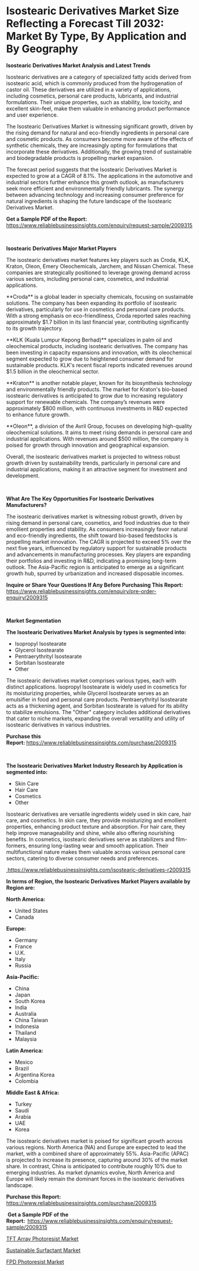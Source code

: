 <p><h1>Isostearic Derivatives Market Size Reflecting a Forecast Till 2032: Market By Type, By Application and By Geography</h1></p><p><strong>Isostearic Derivatives Market Analysis and Latest Trends</strong></p>
<p><p>Isostearic derivatives are a category of specialized fatty acids derived from isostearic acid, which is commonly produced from the hydrogenation of castor oil. These derivatives are utilized in a variety of applications, including cosmetics, personal care products, lubricants, and industrial formulations. Their unique properties, such as stability, low toxicity, and excellent skin-feel, make them valuable in enhancing product performance and user experience.</p><p>The Isostearic Derivatives Market is witnessing significant growth, driven by the rising demand for natural and eco-friendly ingredients in personal care and cosmetic products. As consumers become more aware of the effects of synthetic chemicals, they are increasingly opting for formulations that incorporate these derivatives. Additionally, the growing trend of sustainable and biodegradable products is propelling market expansion. </p><p>The forecast period suggests that the Isostearic Derivatives Market is expected to grow at a CAGR of 8.1%. The applications in the automotive and industrial sectors further enhance this growth outlook, as manufacturers seek more efficient and environmentally friendly lubricants. The synergy between advancing technology and increasing consumer preference for natural ingredients is shaping the future landscape of the Isostearic Derivatives Market.</p></p>
<p><strong>Get a Sample PDF of the Report:&nbsp;</strong> <a href="https://www.reliablebusinessinsights.com/enquiry/request-sample/2009315?utm_campaign=1106&utm_medium=2&utm_source=Github&utm_content=ia&utm_term=05022025&utm_id=isostearic-derivatives">https://www.reliablebusinessinsights.com/enquiry/request-sample/2009315</a></p>
<p>&nbsp;</p>
<p><strong>Isostearic Derivatives Major Market Players</strong></p>
<p><p>The isostearic derivatives market features key players such as Croda, KLK, Kraton, Oleon, Emery Oleochemicals, Jarchem, and Nissan Chemical. These companies are strategically positioned to leverage growing demand across various sectors, including personal care, cosmetics, and industrial applications.</p><p>**Croda** is a global leader in specialty chemicals, focusing on sustainable solutions. The company has been expanding its portfolio of isostearic derivatives, particularly for use in cosmetics and personal care products. With a strong emphasis on eco-friendliness, Croda reported sales reaching approximately $1.7 billion in its last financial year, contributing significantly to its growth trajectory.</p><p>**KLK (Kuala Lumpur Kepong Berhad)** specializes in palm oil and oleochemical products, including isostearic derivatives. The company has been investing in capacity expansions and innovation, with its oleochemical segment expected to grow due to heightened consumer demand for sustainable products. KLK's recent fiscal reports indicated revenues around $1.5 billion in the oleochemical sector.</p><p>**Kraton** is another notable player, known for its biosynthesis technology and environmentally friendly products. The market for Kraton's bio-based isostearic derivatives is anticipated to grow due to increasing regulatory support for renewable chemicals. The company’s revenues were approximately $800 million, with continuous investments in R&D expected to enhance future growth.</p><p>**Oleon**, a division of the Avril Group, focuses on developing high-quality oleochemical solutions. It aims to meet rising demands in personal care and industrial applications. With revenues around $500 million, the company is poised for growth through innovation and geographical expansion.</p><p>Overall, the isostearic derivatives market is projected to witness robust growth driven by sustainability trends, particularly in personal care and industrial applications, making it an attractive segment for investment and development.</p></p>
<p>&nbsp;</p>
<p><strong>What Are The Key Opportunities For Isostearic Derivatives Manufacturers?</strong></p>
<p><p>The isostearic derivatives market is witnessing robust growth, driven by rising demand in personal care, cosmetics, and food industries due to their emollient properties and stability. As consumers increasingly favor natural and eco-friendly ingredients, the shift toward bio-based feedstocks is propelling market innovation. The CAGR is projected to exceed 5% over the next five years, influenced by regulatory support for sustainable products and advancements in manufacturing processes. Key players are expanding their portfolios and investing in R&D, indicating a promising long-term outlook. The Asia-Pacific region is anticipated to emerge as a significant growth hub, spurred by urbanization and increased disposable incomes.</p></p>
<p><strong>Inquire or Share Your Questions If Any Before Purchasing This Report:</strong> <a href="https://www.reliablebusinessinsights.com/enquiry/pre-order-enquiry/2009315?utm_campaign=1106&utm_medium=2&utm_source=Github&utm_content=ia&utm_term=05022025&utm_id=isostearic-derivatives">https://www.reliablebusinessinsights.com/enquiry/pre-order-enquiry/2009315</a></p>
<p>&nbsp;</p>
<p><strong>Market Segmentation</strong></p>
<p><strong>The Isostearic Derivatives Market Analysis by types is segmented into:</strong></p>
<p><ul><li>Isopropyl Isostearate</li><li>Glycerol Isostearate</li><li>Pentraerythrityl Isostearate</li><li>Sorbitan Isostearate</li><li>Other</li></ul></p>
<p><p>The isostearic derivatives market comprises various types, each with distinct applications. Isopropyl Isostearate is widely used in cosmetics for its moisturizing properties, while Glycerol Isostearate serves as an emulsifier in food and personal care products. Pentraerythrityl Isostearate acts as a thickening agent, and Sorbitan Isostearate is valued for its ability to stabilize emulsions. The "Other" category includes additional derivatives that cater to niche markets, expanding the overall versatility and utility of isostearic derivatives in various industries.</p></p>
<p><strong>Purchase this Report:&nbsp;</strong><a href="https://www.reliablebusinessinsights.com/purchase/2009315?utm_campaign=1106&utm_medium=2&utm_source=Github&utm_content=ia&utm_term=05022025&utm_id=isostearic-derivatives">https://www.reliablebusinessinsights.com/purchase/2009315</a></p>
<p>&nbsp;</p>
<p><strong>The Isostearic Derivatives Market Industry Research by Application is segmented into:</strong></p>
<p><ul><li>Skin Care</li><li>Hair Care</li><li>Cosmetics</li><li>Other</li></ul></p>
<p><p>Isostearic derivatives are versatile ingredients widely used in skin care, hair care, and cosmetics. In skin care, they provide moisturizing and emollient properties, enhancing product texture and absorption. For hair care, they help improve manageability and shine, while also offering nourishing benefits. In cosmetics, isostearic derivatives serve as stabilizers and film-formers, ensuring long-lasting wear and smooth application. Their multifunctional nature makes them valuable across various personal care sectors, catering to diverse consumer needs and preferences.</p></p>
<p><a href="https://www.reliablebusinessinsights.com/isostearic-derivatives-r2009315?utm_campaign=1106&utm_medium=2&utm_source=Github&utm_content=ia&utm_term=05022025&utm_id=isostearic-derivatives">&nbsp;https://www.reliablebusinessinsights.com/isostearic-derivatives-r2009315</a></p>
<p><strong>In terms of Region, the Isostearic Derivatives Market Players available by Region are:</strong></p>
<p>
    <p> <strong> North America: </strong>
        <ul>
            <li>United States</li>
            <li>Canada</li>
        </ul>
        </p> 
    <p> <strong> Europe: </strong>
        <ul>
            <li>Germany</li>
            <li>France</li>
            <li>U.K.</li>
            <li>Italy</li>
            <li>Russia</li>
        </ul>
        </p> 
    <p> <strong> Asia-Pacific: </strong>
        <ul>
            <li>China</li>
            <li>Japan</li>
            <li>South Korea</li>
            <li>India</li>
            <li>Australia</li>
            <li>China Taiwan</li>
            <li>Indonesia</li>
            <li>Thailand</li>
            <li>Malaysia</li>
        </ul>
        </p> 
    <p> <strong> Latin America: </strong>
        <ul>
            <li>Mexico</li>
            <li>Brazil</li>
            <li>Argentina Korea</li>
            <li>Colombia</li>
        </ul>
        </p> 
    <p> <strong> Middle East & Africa: </strong>
        <ul>
            <li>Turkey</li>
            <li>Saudi</li>
            <li>Arabia</li>
            <li>UAE</li>
            <li>Korea</li>
        </ul>
    </p>
    </p>
<p><p>The isostearic derivatives market is poised for significant growth across various regions. North America (NA) and Europe are expected to lead the market, with a combined share of approximately 55%. Asia-Pacific (APAC) is projected to increase its presence, capturing around 30% of the market share. In contrast, China is anticipated to contribute roughly 10% due to emerging industries. As market dynamics evolve, North America and Europe will likely remain the dominant forces in the isostearic derivatives landscape.</p></p>
<p><strong>Purchase this Report: </strong><a href="https://www.reliablebusinessinsights.com/purchase/2009315?utm_campaign=1106&utm_medium=2&utm_source=Github&utm_content=ia&utm_term=05022025&utm_id=isostearic-derivatives">https://www.reliablebusinessinsights.com/purchase/2009315</a></p>
<p>&nbsp;<strong>Get a Sample PDF of the Report:&nbsp;&nbsp;</strong><a href="https://www.reliablebusinessinsights.com/enquiry/request-sample/2009315?utm_campaign=1106&utm_medium=2&utm_source=Github&utm_content=ia&utm_term=05022025&utm_id=isostearic-derivatives">https://www.reliablebusinessinsights.com/enquiry/request-sample/2009315</a></p>
<p><strong></strong></p>
<p><p><a href="https://github.com/simurmarzoa/Market-Research-Report-List-1/blob/main/tft-array-photoresist-market.md?utm_campaign=1106&utm_medium=2&utm_source=Github&utm_content=ia&utm_term=05022025&utm_id=isostearic-derivatives">TFT Array Photoresist Market</a></p><p><a href="https://github.com/borgomornar/Market-Research-Report-List-1/blob/main/sustainable-surfactant-market.md?utm_campaign=1106&utm_medium=2&utm_source=Github&utm_content=ia&utm_term=05022025&utm_id=isostearic-derivatives">Sustainable Surfactant Market</a></p><p><a href="https://github.com/gethunsides/Market-Research-Report-List-1/blob/main/fpd-photoresist-market.md?utm_campaign=1106&utm_medium=2&utm_source=Github&utm_content=ia&utm_term=05022025&utm_id=isostearic-derivatives">FPD Photoresist Market</a></p></p>